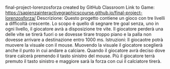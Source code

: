 final-project-lorenzosforza created by GitHub Classroom Link to Game: https://sapienzainteractivegraphicscourse.github.io/final-project-lorenzosforza/
Descrizione: Questo progetto contiene un gioco con tre livelli a difficoltà crescente. Lo scopo è quello di segnare tre goal senza, uno in ogni livello, il giocatore avrà a disposizione tre vite. Il giocatore perderà una delle vite se tirerà fuori o se dovesse tirare troppo piano e la palla non dovesse arrivare a destinazione entro 1000 ms.
Istruzioni: Il giocaotre potrà muovere la visuale con il mouse. Muovendo la visuale il giocatore sceglierà anche il punto in cui andare a calciare. Quando il giocatore avrà deciso dove tirare calcerà premendo il tasto sinistro del mouse. Più il giocatore terrà premuto il tasto sinistro e maggiore sarà la forza con cui il calciatore tirerà.
